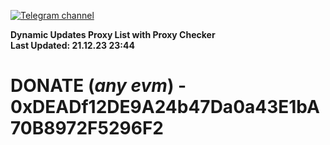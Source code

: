 [![Telegram channel](https://img.shields.io/endpoint?url=https://runkit.io/damiankrawczyk/telegram-badge/branches/master?url=https://t.me/n4z4v0d)](https://t.me/n4z4v0d) 

**Dynamic Updates Proxy List with Proxy Checker**  
**Last Updated: 21.12.23 23:44**

# DONATE (_any evm_) - 0xDEADf12DE9A24b47Da0a43E1bA70B8972F5296F2

